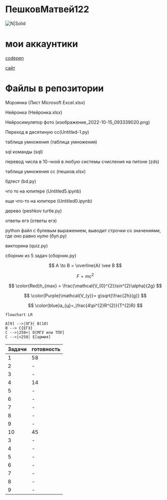 # ПешковМатвей122
![N|Solid](https://sun9-18.userapi.com/impf/4HxCeVZazSqyNtuz7-Jva_Ywcta_rbMkZM43QQ/rxC7LJWgX5g.jpg?size=1600x1280&quality=96&sign=5a0c6007828184dd8bc05ca9bc998f30&c_uniq_tag=Y9RWyBofRZPUNvcBFcDXDNvOEafkpqcIYRyDQw-T3yg&type=album)
# мои аккаунтики
[codepen](https://codepen.io/churka1488)

[сайт](https://sss162088992.wordpress.com/)
# Файлы в репозитории

Морзянка (Лист Microsoft Excel.xlsx)

Нейронка (Нейронка.xlsx)

Нейросимулятор фото (изображение_2022-10-15_093339020.png)

Переход в десятиную сс(Untitled-1.py)

таблица умножения (таблица умножения)

sql команды (sql)

перевод числа в 10-чной в любую системы счисления на питоне (zds)

таблица умножения сс (пешков.xlsx) 

бдтест (bd.py)

что то на юпитере (Untitled5.ipynb)

еще что-то на юпитере (Untitled0.ipynb)

дерево (peshkov turtle.py)

ответы егэ (ответы егэ)

python файл с булевым выражением, выводит строчки со значениями, где оно равно нулю (бул.py)

викторина (quiz.py)

сборник из 5 задач (сборник.py)

 $$ A \to  B = \overline{A} \vee B $$
 
$$ F=mc^2 $$

$$ \color{Red}h_{max} = \frac{\mathcal{V_{0}^{2}}sin^{2}\alpha}{2g} $$

$$ \color{Purple}\mathcal{V_{y}}= g\sqrt{\frac{2h}{g}} $$

$$ \color{blue}a_{ц}=_\frac{4\pi^{2}R^{2}}{T^{2}R} $$

```mermaid
flowchart LR

A[9] -->|ОГЭ| B(10)
B --> C{ЕГЭ}
C -->|250+| D[МГУ или ТПУ]
C -->|<250| E[армия]
```
| Задачи | готовность |
| ------ | ------ |
| 1 | 58 |
| 2 | - |
| 3 | - |
| 4 | 14 |
| 5 | - |
| 6 | - |
| 7 | - |
| 8 | - |
| 9 | - |
| 10 | 45 |
| 3 | - |
| 4 | - |
| 5 | - |
| 6 | - |
| 7 | - |
| 8 | - |
| 9 | - |
